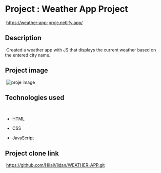 # Project : Weather App Project
​
https://weather-app-proje.netlify.app/

## Description
​
Created a weather app with JS that displays the current weather based on the entered city name.
​
## Project image
​
![proje image](/Ekran%20Resmi%202022-09-27%2015.11.28.png)

## Technologies used
​
- HTML
​
- CSS

- JavaScript


## Project clone link
​
https://github.com/HilalVildan/WEATHER-APP.git